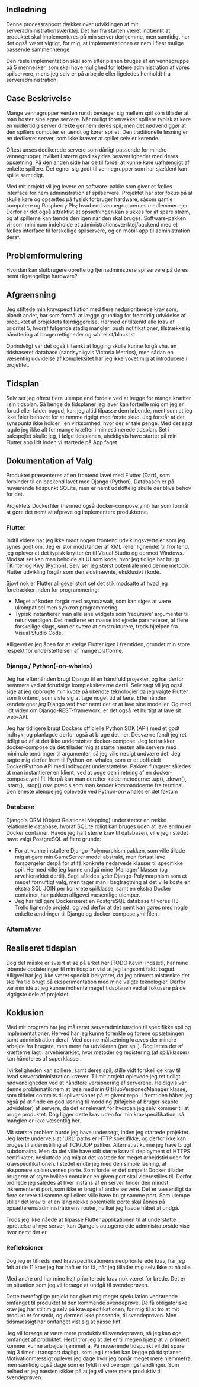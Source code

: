 

## Indledning

Denne processrapport dækker over udviklingen af mit serveradministrationsværktøj. Det har fra starten været indtænkt at produktet skal implementeres på min server derhjemme, men samtidigt har det også været vigtigt, for mig, at implementationen er nem i flest mulige passende sammenhænge.

Den réele implementation skal som efter planen bruges af en vennegruppe på 5 mennesker, som skal have mulighed for lettere administration af vores spilservere, mens jeg selv er på arbejde eller ligeledes henholdt fra serveradministration.


## Case Beskrivelse

Mange vennegrupper verden rundt bevæger sig mellem spil som tillader at man hoster sine egne servere. Når muligt foretrækker spillere typisk at køre en midlertidig server direkte gennem deres spil, men det nødvendiggør at den spillers computer er tændt og kører spillet.
Den traditionelle løsning er en dedikeret server, som ikke kræver at spillet selv er kørende.

Oftest anses dedikerede servere som dårligt passende for mindre vennegrupper, hvilket i større grad skyldes besværligheder med deres opsætning.
På den anden side har de til fordel at kunne køre uafhængigt af enkelte spillere. Det egner sig godt til vennegrupper som har sjældent kan spille samtidigt.


Med mit projekt vil jeg levere en software-pakke som giver et fælles interface for nem administration af spilservere.
Projektet har stor fokus på at skulle køre og opsættes på fysisk forbruger hardware, såsom gamle computere og Raspberry PIs; hvad end vennegruppernes medlemmer ejer.
Derfor er det også attraktivt at opsætningen kan slukkes for at spare strøm, og at spillerne kan tænde den igen når den skal bruges.
Software-pakken vil som minimum indeholde et administrationsværktøj/backend med et fælles interface til forskellige spilservere, og en mobil-app til administration deraf.


## Problemformulering

Hvordan kan slutbrugere oprette og fjernadministrere spilservere på deres nemt tilgængelige hardware?


## Afgrænsning

Jeg stiftede min kravspecifikation med flere nedprioriterede krav som, blandt andet, har som formål at lægge grundlag for fremtidig udvidelse af produktet af projektets færdiggørelse.
Hermed er tiltænkt alle krav af prioritet 5, hvoraf følgende stadig mangler: push notifikationer, tilstrækkelig håndtering af brugerrettigheder og whitelist/blacklist.

Oprindeligt var det også tiltænkt at logging skulle kunne forgå vha. en tidsbaseret database (sandsynligvis Victoria Metrics), men sådan en væsentlig udvidelse af kompleksitet har jeg ikke vovet mig at introducere i projektet.


## Tidsplan

Selv ser jeg oftest flere ulempe end fordele ved at lægge for mange kræfter i sin tidsplan.
Så længe de tidsplaner jeg laver kan fortælle mig om jeg er forud eller falder bagud, kan jeg altid tilpasse dem løbende, ment som at jeg ikke føler behovet for at ramme rigtigt med første skud.
Jeg forstår at det synspunkt ikke holder i en virksomhed, hvor der er tale penge.
Med det sagt lagde jeg ikke alt for mange kræfter i min estimerede tidsplan.
Set i bakspejlet skulle jeg, i følge tidsplanen, uheldigvis have startet på min Flutter app lidt inden vi startede på App faget.

## Dokumentation af Valg

Produktet præsenteres af en frontend lavet med Flutter (Dart), som forbinder til en backend lavet med Django (Python). Databasen er på nuværende tidspunkt SQLite, men er nemt udskiftelig skulle der blive behov for det.

Projektets Dockerfiler (hermed også docker-compose.yml) har som formål at gøre det nemt at afprøve og implementere produkterne.

### Flutter

Indtil videre har jeg ikke mødt nogen frontend udviklingsværtøjer som jeg synes godt om.
Jeg er stor modstander af XML (eller lignende) til frontend, jeg oplever at det typisk knytter én til Visual Studio og dermed Windows.
Modsat set kan man beholde alt UI som kode, hvor jeg tidlige har brugt TKinter og Kivy (Python). Selv ser jeg størst potentiale med denne metodik.
Flutter udvikling forgår som den sidstnævnte, eksklusivt i kode.

Sjovt nok er Flutter alligevel stort set det stik modsatte af hvad jeg foretrækker inden for programmering:
- Meget af koden forgår med async/await, som kan siges at være ukompatibel men synkron programmering.
- Typisk instantierer man alle sine widgets som 'recursive' argumenter til retur værdigen. Det medfører en masse indlejrede paraneteser, af flere forskellige slags, som er svære at omstrukturere, trods hjælpen fra Visual Studio Code.

Alligevel er jeg åben for at vælge Flutter igen i fremtiden, grundet min store respekt for understøttelsen af mange platforme.


### Django / Python(-on-whales)

Jeg har efterhånden brugt Django til en håndfuld projekter, og har derfor nemmere ved at forudsige kompleksiteterne dertil.
Selv sagt vil jeg også sige at jeg opbrugte min kvote på ukendte teknologier da jeg valgte Flutter som frontend, som viste sig at tage noget tid at lære.
Efterhånden kendetegner _jeg_ Django ved hvor nemt det er at lave sine modeller. Og med lidt viden om Django-REST-framework, er det også ret hurtigt at lave sit web-API.

Jeg har tidligere brugt Dockers officielle Python SDK (API) med et godt indtryk, og planlagde derfor også at bruge det her.
Desværre fandt jeg ret tidligt ud af at det ikke understøtter docker-compose.
Jeg fortrækker docker-compose da det tillader mig at starte næsten alle servere med minimale ændringer til argumenter, så jeg ville nødigt undvære det.
Jeg søgte mig derfor frem til Python-on-whales, som er et uofficielt Docker/Python API med indbygget understøttelse. Pakken fungerer således at man instantierer en klient, ved at pege den i retning af en docker-compose.yml fil.
Herpå kan man derefter kalde metoderne: .up(), .down(), .start(), .stop() osv. præcis som man kender kommandoerne fra terminal.
Den eneste ulempe jeg oplevede ved Python-on-whales er det faktum 


### Database

Django's ORM (Object Relational Mapping) understøtter en række relationelle database, hvoraf SQLite roligt kan bruges uden at lave endnu en Docker container. Havde jeg haft større krav til databasen, ville jeg i stedet have valgt PostgreSQL af flere grunde:
- For at kunne installere Django-Polymorphism pakken, som ville tillade mig at gøre min GameServer model abstrakt, men fortsat lave forspørgeler derpå for at få konkrete nedarvede klasser til specifikke spil.
Hermed ville jeg kunne undgå mine 'Manager' klasser (og arvehierarkiet dertil).
Sagt således lyder Django-Polymorphism som et meget fornuftigt valg, men tager man i begtragtning at det ville koste en ekstra SQL JOIN per konkrete spilklasse, samt en ekstra Docker container, har pakken alligevel væsentlige ulemper.
- Jeg har tidligere Dockeriseret en PostgreSQL database til vores H3 Trello lignende projekt, og ved derfor at det nemt kan gøres med nogle enkelte ændringer til Django og docker-compose.yml filen.

### Alternativer

## Realiseret tidsplan

Dog det måske er svært at se på arket her [TODO Kevin: indsæt], har mine løbende opdateringer til min tidsplan vist at jeg langsomt faldt bagud. Alligvel har jeg ikke været specialt bekymret, da jeg primært mistænkte det ske fra tid brugt på eksperimentation med mine valgte teknologier.
Derfor var min idé at jeg kunne indhente meget tidsplanen ved at fokusere på de vigtigste dele af projektet.


## Koklusion

Med mit program har jeg målrettet serveradministration til specifikke spil og implementationer. Herved har jeg kunne forenkle og forene opsætningen samt administration deraf.
Med denne målsætning kræves der mindre arbejde fra brugere, men mere fra udvikleren (per spil). Dog lettes det af kræfterne lagt i arvehierarkiet, hvor metoder og registering (af spil/klasser) kan håndteres af superklasser.

I virkeligheden kan spillere, samt deres spil, stille vidt forskellige krav til hvad serveradministration kræver.
Til mit projekt oplevede jeg ret tidligt nødvendigheden ved at håndtere versionering af serverene.
Heldigvis var denne problematik nem at løse med min GitHubVersionedManager klasse, som tildeler commits til spilversioner på et givent repo.
I fremtiden håber jeg også på at finde en god løsning til modding (tilføjelse af bruger-skabte udvidelser) af servere, da det er relevant for hvordan jeg selv kommer til at bruge produktet. Dog ligger dette krav uden for min kravspecifikation, så manglen er ikke væsentlig her.

Mit største problem burde jeg have undersøgt, inden jeg startede projektet. Jeg lærte undervejs at 'URL' paths er HTTP specifikke, og derfor ikke kan bruges til viderestilling af TCP/UDP pakker.
Alternativt kunne jeg have brugt subdomains. Men da det ville have stilt større krav til deployment of HTTPS certifikater, besluttede jeg mig at det kostede for meget arbejdstid uden for kravspecifikationen.
I stedet endte jeg med den simple løsning, at eksponere spilservernes porte.
Som fordel er det simpelt; Docker tillader brugeren af styre hvilken container en given port skal viderestilles til.
Derfor ordnede jeg således at hver instans af en server finder den mindst inkrementeret port, som ikke er brugt af andre servere. Det er væsentligt da flere servere til samme spil ellers ville have brugt samme port.
Som ulempe stiller det krav til at en lang række potentielle porte skal åbnes på opsætterens/administratorens router, hvilket jeg havde håbet at undgå.

Trods jeg ikke nåede at tilpasse Flutter applikationen til at understøtte oprettelse af nye server, kan Django's autogenerede administratorside vise hvor nemt det er.

### Refleksioner

Dog jeg er tilfreds med kravspecifikationens nedprioriterede krav, har jeg følt at de 11 krav jeg har haft er for få, når jeg tillader mig selv __ikke__ at nå alle.

Med andre ord har mine højt prioriterede krav nok været for brede. Det er en situation som jeg vil forsøge at undgå til svendeprøven.


Dette tverefaglige projekt har givet mig meget spekulation vedrørende omfanget til produktet til den kommende svendeprøve. De få obligatoriske krav jeg har stilt mig selv på kravspecifikationen, for mig til at tro at mit produkt er for småt, og dermed ikke passende, til svendeprøven. Men tidsmæssigt har omfanget vist sig at passe fint.

Jeg vil forsøge at være mere produktiv til svendeprøven, så jeg kan øge omfanget af produktet.
Hertil tror jeg at det er til megen hjælp at vi primært kommer kunne arbejde hjemmefra. På nuværende tidspunkt vil det spare mig 3 timer i transport dagligt, som jeg i stedet kan lægge på tidsplanen.
Motivationmæssigt oplever jeg dage hvor jeg opnår meget mere hjemmefra, men samtidig også dage som er fyldt med overspringshandlinger.
Som helhed er jeg næsten sikker på at jeg vil være mere produktiv til svendeprøven.
